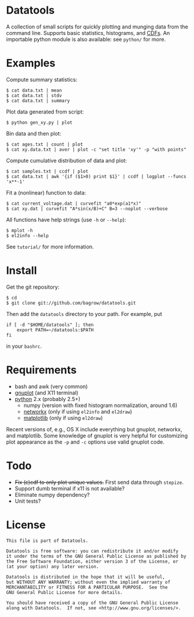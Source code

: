 Datatools
=========

A collection of small scripts for quickly plotting and munging data from the
command line.  Supports basic statistics, histograms, and [CDFs][].  An importable
python module is also available: see `python/` for more.


Examples
========

Compute summary statistics:

    $ cat data.txt | mean
    $ cat data.txt | stdv
    $ cat data.txt | summary

Plot data generated from script:

    $ python gen_xy.py | plot

Bin data and then plot:

    $ cat ages.txt | count | plot
    $ cat xy.data.txt | aver | plot -c "set title 'xy'" -p "with points"

Compute cumulative distribution of data and plot:

    $ cat samples.txt | ccdf | plot
    $ cat data.txt | awk '{if ($1>0) print $1}' | ccdf | logplot --funcs 'x**-1'

Fit a (nonlinear) function to data:

    $ cat current_voltage.dat | curvefit "a0*exp(a1*x)"
    $ cat xy.dat | curvefit "A*sin(x/B)+C" B=3 --noplot --verbose

All functions have help strings (use `-h` or `--help`):

    $ mplot -h
    $ el2info --help

See `tutorial/` for more information.

Install
=======

Get the git repository:

    $ cd
    $ git clone git://github.com/bagrow/datatools.git

Then add the `datatools` directory to your path.  For example, put

    if [ -d "$HOME/datatools" ]; then
        export PATH=~/datatools:$PATH
    fi

in your `bashrc`.


Requirements
============

* bash and awk (very common)
* [gnuplot][] (and X11 terminal)
* [python][] 2.x (probably 2.5+)
    - numpy (version with fixed histogram normalization, around 1.6)
    - [networkx][] (only if using `el2info` and `el2draw`)
    - [matplotlib][] (only if using `el2draw`)

Recent versions of, e.g., OS X include everything but gnuplot, networkx, and
matplotlib.  Some knowledge of gnuplot is very helpful for customizing plot
appearance as the `-p` and `-c` options use valid gnuplot code.

Todo
====

* ~~Fix (c)cdf to only plot unique values.~~ First send data through `stepize`.
* Support dumb terminal if x11 is not available?
* Eliminate numpy dependency?
* Unit tests?

License
=======

    This file is part of Datatools.
    
    Datatools is free software: you can redistribute it and/or modify
    it under the terms of the GNU General Public License as published by
    the Free Software Foundation, either version 3 of the License, or
    (at your option) any later version.
    
    Datatools is distributed in the hope that it will be useful,
    but WITHOUT ANY WARRANTY; without even the implied warranty of
    MERCHANTABILITY or FITNESS FOR A PARTICULAR PURPOSE.  See the
    GNU General Public License for more details.
    
    You should have received a copy of the GNU General Public License
    along with Datatools.  If not, see <http://www.gnu.org/licenses/>.

[CDFs]:       http://en.wikipedia.org/wiki/Empirical_distribution_function
[numpy]:      http://numpy.scipy.org/
[python]:     http://python.org/
[gnuplot]:    http://www.gnuplot.info/
[networkx]:   http://networkx.lanl.gov
[matplotlib]: http://matplotlib.sourceforge.net
